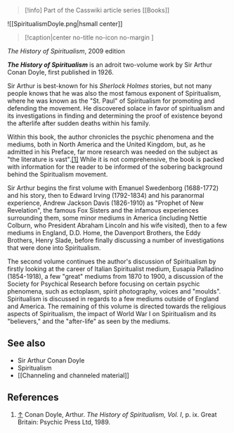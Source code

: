 > [!info] Part of the Casswiki article series [[Books]]

![[SpiritualismDoyle.png|hsmall center]]
> [!caption|center no-title no-icon no-margin ]
> 
_The History of Spiritualism_, 2009 edition

_**The History of Spiritualism**_ is an adroit two-volume work by Sir Arthur Conan Doyle, first published in 1926.

Sir Arthur is best-known for his _Sherlock Holmes_ stories, but not many people knows that he was also the most famous exponent of Spiritualism, where he was known as the "St. Paul" of Spiritualism for promoting and defending the movement. He discovered solace in favor of spiritualism and its investigations in finding and determining the proof of existence beyond the afterlife after sudden deaths within his family.

Within this book, the author chronicles the psychic phenomena and the mediums, both in North America and the United Kingdom, but, as he admitted in his Preface, far more research was needed on the subject as "the literature is vast".[\[1\]](#cite_note-1) While it is not comprehensive, the book is packed with information for the reader to be informed of the sobering background behind the Spiritualism movement.

Sir Arthur begins the first volume with Emanuel Swedenborg (1688-1772) and his story, then to Edward Irving (1792-1834) and his paranormal experience, Andrew Jackson Davis (1826-1910) as "Prophet of New Revelation", the famous Fox Sisters and the infamous experiences surrounding them, some minor mediums in America (including Nettie Colburn, who President Abraham Lincoln and his wife visited), then to a few mediums in England, D.D. Home, the Davenport Brothers, the Eddy Brothers, Henry Slade, before finally discussing a number of investigations that were done into Spiritualism.

The second volume continues the author's discussion of Spiritualism by firstly looking at the career of Italian Spiritualist medium, Eusapia Palladino (1854-1918), a few "great" mediums from 1870 to 1900, a discussion of the Society for Psychical Research before focusing on certain psychic phenomena, such as ectoplasm, spirit photography, voices and "moulds". Spiritualism is discussed in regards to a few mediums outside of England and America. The remaining of this volume is directed towards the religious aspects of Spiritualism, the impact of World War I on Spiritualism and its "believers," and the "after-life" as seen by the mediums.

See also
--------

*   Sir Arthur Conan Doyle
*   Spiritualism
*   [[Channeling and channeled material]]

References
----------

1.  [↑](#cite_ref-1) Conan Doyle, Arthur. _The History of Spiritualism, Vol. I_, p. ix. Great Britain: Psychic Press Ltd, 1989.
